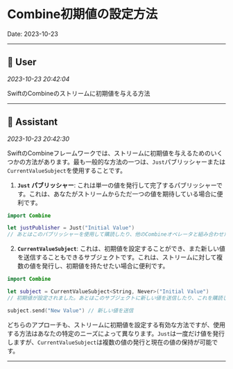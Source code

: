 # Combine初期値の設定方法

Date: 2023-10-23

---

## 👤 User
*2023-10-23 20:42:04*

SwiftのCombineのストリームに初期値を与える方法

---

## 🤖 Assistant
*2023-10-23 20:42:30*

SwiftのCombineフレームワークでは、ストリームに初期値を与えるためのいくつかの方法があります。最も一般的な方法の一つは、`Just`パブリッシャーまたは`CurrentValueSubject`を使用することです。

1. **`Just` パブリッシャー**: これは単一の値を発行して完了するパブリッシャーです。これは、あなたがストリームからただ一つの値を期待している場合に便利です。

```swift
import Combine

let justPublisher = Just("Initial Value")
// あとはこのパブリッシャーを使用して購読したり、他のCombineオペレータと組み合わせたりできます。
```

2. **`CurrentValueSubject`**: これは、初期値を設定することができ、また新しい値を送信することもできるサブジェクトです。これは、ストリームに対して複数の値を発行し、初期値を持たせたい場合に便利です。

```swift
import Combine

let subject = CurrentValueSubject<String, Never>("Initial Value")
// 初期値が設定されました。あとはこのサブジェクトに新しい値を送信したり、これを購読したりできます。

subject.send("New Value") // 新しい値を送信
```

どちらのアプローチも、ストリームに初期値を設定する有効な方法ですが、使用する方法はあなたの特定のニーズによって異なります。`Just`は一度だけ値を発行しますが、`CurrentValueSubject`は複数の値の発行と現在の値の保持が可能です。

---

